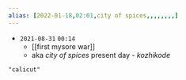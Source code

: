 ```yaml
---
alias: [2022-01-18,02:01,city of spices,,,,,,,,]
---
```



- `2021-08-31` `00:14`
	- [[first mysore war]]
	- aka *city of spices*
present day - *kozhikode*
```query
"calicut"
```